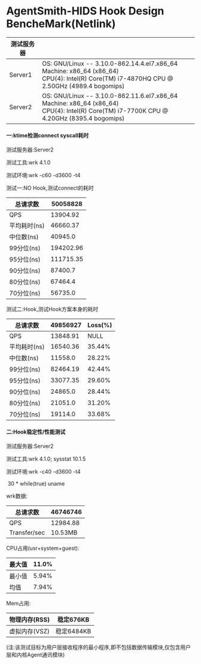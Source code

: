 # AgentSmith-HIDS Hook Design BencheMark(Netlink)		

| 测试服务器 |                                                              |
| ---------- | ------------------------------------------------------------ |
| Server1    | OS: GNU/Linux -- 3.10.0-862.14.4.el7.x86_64  Machine: x86_64 (x86_64)<br/>CPU(4): Intel(R) Core(TM) i7-4870HQ CPU @ 2.50GHz (4989.4 bogomips) |
| Server2    | OS: GNU/Linux -- 3.10.0-862.11.6.el7.x86_64 Machine: x86_64 (x86_64)<br/>CPU(4): Intel(R) Core(TM) i7-7700K CPU @ 4.20GHz (8395.4 bogomips) |



#### 一:ktime检测connect syscall耗时

测试服务器:Server2

测试工具:wrk 4.1.0

测试环境:wrk -c60 -d3600 -t4



测试一:NO Hook,测试connect的耗时

| 总请求数     | 50058828  |
| ------------ | --------- |
| QPS          | 13904.92  |
| 平均耗时(ns) | 46660.37  |
| 中位数(ns)   | 40945.0   |
| 99分位(ns)   | 194202.96 |
| 95分位(ns)   | 111715.35 |
| 90分位(ns)   | 87400.7   |
| 80分位(ns)   | 67464.4   |
| 70分位(ns)   | 56735.0   |



测试二:Hook,测试Hook方案本身的耗时

| 总请求数     | 49856927 | Loss(%) |
| ------------ | -------- | ------- |
| QPS          | 13848.91 | NULL    |
| 平均耗时(ns) | 16540.36 | 35.44%  |
| 中位数(ns)   | 11558.0  | 28.22%  |
| 99分位(ns)   | 82464.19 | 42.44%  |
| 95分位(ns)   | 33077.35 | 29.60%  |
| 90分位(ns)   | 24865.0  | 28.44%  |
| 80分位(ns)   | 21051.0  | 31.20%  |
| 70分位(ns)   | 19114.0  | 33.68%  |



#### 二:Hook稳定性/性能测试

测试服务器:Server2

测试工具:wrk 4.1.0; sysstat 10.1.5

测试环境:wrk -c40 -d3600 -t4

​		30 * while(true) uname



wrk数据:

| 总请求数     | 46746746 |
| ------------ | -------- |
| QPS          | 12984.88 |
| Transfer/sec | 10.53MB  |



CPU占用(usr+system+guest):

| 最大值 | 11.0% |
| ------ | ----- |
| 最小值 | 5.94% |
| 均值   | 7.94% |



Mem占用:

| 物理内存(RSS) | 稳定676KB  |
| ------------- | ---------- |
| 虚拟内存(VSZ) | 稳定6484KB |

(注:该测试目标为用户层接收程序的最小程序,即不包括数据传输模块,仅包含用户层和内核Agent通讯模块)